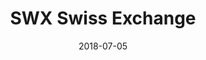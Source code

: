 ﻿---
title:          "SWX Swiss Exchange"
date:           "2018-07-05"
draft:          false
robotsExclude:  true
---
